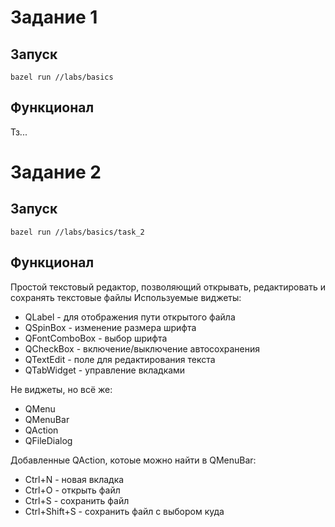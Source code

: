 # Задание 1
## Запуск
```
bazel run //labs/basics
```
## Функционал
Тз...
# Задание 2
## Запуск
```
bazel run //labs/basics/task_2
```
## Функционал
Простой текстовый редактор, позволяющий открывать, редактировать и сохранять текстовые файлы
Используемые виджеты:  
+ QLabel  -  для отображения пути открытого файла
+ QSpinBox  -  изменение размера шрифта
+ QFontComboBox  -  выбор шрифта
+ QCheckBox  -  включение/выключение автосохранения
+ QTextEdit  -  поле для редактирования текста
+ QTabWidget  -  управление вкладками

Не виджеты, но всё же:
+ QMenu
+ QMenuBar
+ QAction
+ QFileDialog

Добавленные QAction, котоые можно найти в QMenuBar:
+ Ctrl+N - новая вкладка
+ Ctrl+O - открыть файл
+ Ctrl+S - сохранить файл
+ Ctrl+Shift+S - сохранить файл с выбором куда


